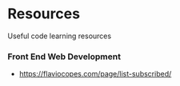 # Resources
Useful code learning resources

### Front End Web Development
- https://flaviocopes.com/page/list-subscribed/
